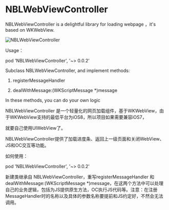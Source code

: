 # NBLWebViewController

NBLWebViewController is a delightful library for loading webpage ，it's based on WKWebView.

![NBLWebViewController](./NBLWebViewController.gif)

Usage：

pod 'NBLWebViewController', '~> 0.0.2'

Subclass NBLWebViewController, and implement methods:

1. registerMessageHandler

2. dealWithMessage:(WKScriptMessage *)message

In these methods, you can do your own logic


NBLWebViewController 是一个轻量化的网页加载组件，基于WKWebView，由于WKWebView支持的最低平台为iOS8，所以项目如果需要兼容iOS7，

就要自己使用UIWebView了。

NBLWebViewController提供了加载进度条、返回上一级页面和关闭WebView、JS和OC交互等功能。

如何使用：

pod 'NBLWebViewController', '~> 0.0.2'

新建类继承自 NBLWebViewController，重写registerMessageHandler 和 dealWithMessage:(WKScriptMessage *)message，在这两个方法中可以处理自己的业务逻辑，包括为JS提供原生方法，OC执行JS代码等。注意：在注册MessageHandler时的名称以及具体的参数名称要提前和JS约定好，不然会无法调用。